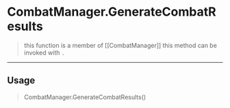 # CombatManager.GenerateCombatResults
> this function is a member of [[CombatManager]]
> this method can be invoked with `.`
-----
## Usage
> CombatManager.GenerateCombatResults()

